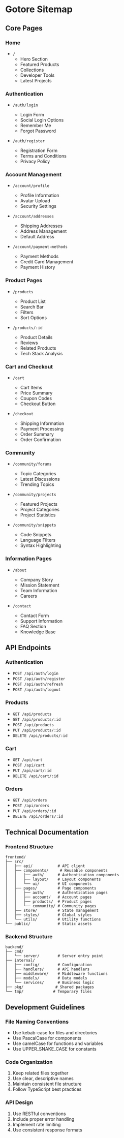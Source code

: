 # Gotore Sitemap

## Core Pages

### Home
- `/`
  - Hero Section
  - Featured Products
  - Collections
  - Developer Tools
  - Latest Projects

### Authentication
- `/auth/login`
  - Login Form
  - Social Login Options
  - Remember Me
  - Forgot Password

- `/auth/register`
  - Registration Form
  - Terms and Conditions
  - Privacy Policy

### Account Management
- `/account/profile`
  - Profile Information
  - Avatar Upload
  - Security Settings

- `/account/addresses`
  - Shipping Addresses
  - Address Management
  - Default Address

- `/account/payment-methods`
  - Payment Methods
  - Credit Card Management
  - Payment History

### Product Pages
- `/products`
  - Product List
  - Search Bar
  - Filters
  - Sort Options

- `/products/:id`
  - Product Details
  - Reviews
  - Related Products
  - Tech Stack Analysis

### Cart and Checkout
- `/cart`
  - Cart Items
  - Price Summary
  - Coupon Codes
  - Checkout Button

- `/checkout`
  - Shipping Information
  - Payment Processing
  - Order Summary
  - Order Confirmation

### Community
- `/community/forums`
  - Topic Categories
  - Latest Discussions
  - Trending Topics

- `/community/projects`
  - Featured Projects
  - Project Categories
  - Project Statistics

- `/community/snippets`
  - Code Snippets
  - Language Filters
  - Syntax Highlighting

### Information Pages
- `/about`
  - Company Story
  - Mission Statement
  - Team Information
  - Careers

- `/contact`
  - Contact Form
  - Support Information
  - FAQ Section
  - Knowledge Base

## API Endpoints

### Authentication
- `POST /api/auth/login`
- `POST /api/auth/register`
- `POST /api/auth/refresh`
- `POST /api/auth/logout`

### Products
- `GET /api/products`
- `GET /api/products/:id`
- `POST /api/products`
- `PUT /api/products/:id`
- `DELETE /api/products/:id`

### Cart
- `GET /api/cart`
- `POST /api/cart`
- `PUT /api/cart/:id`
- `DELETE /api/cart/:id`

### Orders
- `GET /api/orders`
- `POST /api/orders`
- `PUT /api/orders/:id`
- `DELETE /api/orders/:id`

## Technical Documentation

### Frontend Structure
```
frontend/
├── src/
│   ├── api/           # API client
│   ├── components/     # Reusable components
│   │   ├── auth/      # Authentication components
│   │   ├── layout/    # Layout components
│   │   └── ui/        # UI components
│   ├── pages/         # Page components
│   │   ├── auth/      # Authentication pages
│   │   ├── account/   # Account pages
│   │   ├── products/  # Product pages
│   │   └── community/ # Community pages
│   ├── store/         # State management
│   ├── styles/        # Global styles
│   └── utils/         # Utility functions
└── public/            # Static assets
```

### Backend Structure
```
backend/
├── cmd/
│   └── server/        # Server entry point
├── internal/
│   ├── config/        # Configuration
│   ├── handlers/      # API handlers
│   ├── middleware/    # Middleware functions
│   ├── models/        # Data models
│   └── services/      # Business logic
├── pkg/              # Shared packages
└── tmp/             # Temporary files
```

## Development Guidelines

### File Naming Conventions
- Use kebab-case for files and directories
- Use PascalCase for components
- Use camelCase for functions and variables
- Use UPPER_SNAKE_CASE for constants

### Code Organization
1. Keep related files together
2. Use clear, descriptive names
3. Maintain consistent file structure
4. Follow TypeScript best practices

### API Design
1. Use RESTful conventions
2. Include proper error handling
3. Implement rate limiting
4. Use consistent response formats
